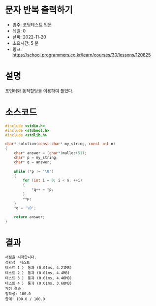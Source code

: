 # 문자 반복 출력하기
* 범주: 코딩테스트 입문
* 레벨: 0
* 날짜: 2022-11-20
* 소요시간: 5 분
* 링크: https://school.programmers.co.kr/learn/courses/30/lessons/120825

# 설명
포인터와 동적할당을 이용하여 풀었다.

# 소스코드
```c
#include <stdio.h>
#include <stdbool.h>
#include <stdlib.h>

char* solution(const char* my_string, const int n)
{
    char* answer = (char*)malloc(51);
    char* p = my_string;
    char* q = answer;
    
    while (*p != '\0')
    {
        for (int i = 0; i < n; ++i)
        {
            *q++ = *p;
        }
        ++p;
    }
    *q = '\0';
    
    return answer;
}
```

# 결과
```
채점을 시작합니다.
정확성  테스트
테스트 1 〉	통과 (0.01ms, 4.21MB)
테스트 2 〉	통과 (0.01ms, 4.4MB)
테스트 3 〉	통과 (0.01ms, 4.46MB)
테스트 4 〉	통과 (0.01ms, 3.68MB)
채점 결과
정확성: 100.0
합계: 100.0 / 100.0
```